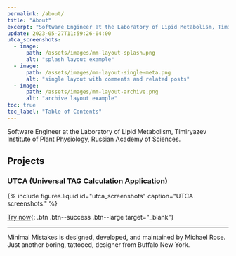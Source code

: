 ```yaml
---
permalink: /about/
title: "About"
excerpt: "Software Engineer at the Laboratory of Lipid Metabolism, Timiryazev Institute of Plant Physiology, Russian Academy of Sciences."
update: 2023-05-27T11:59:26-04:00
utca_screenshots:
  - image:
      path: /assets/images/mm-layout-splash.png
      alt: "splash layout example"
  - image:
      path: /assets/images/mm-layout-single-meta.png
      alt: "single layout with comments and related posts"
  - image:
      path: /assets/images/mm-layout-archive.png
      alt: "archive layout example"
toc: true
toc_label: "Table of Contents"
---
```


Software Engineer at the Laboratory of Lipid Metabolism, Timiryazev Institute of Plant Physiology, Russian Academy of Sciences.

## Projects

### UTCA (Universal TAG Calculation Application)

{% include figures.liquid id="utca_screenshots" caption="UTCA screenshots." %}

[Try now](https://ippras.github.io/utca){: .btn .btn--success .btn--large target="_blank"}

---

Minimal Mistakes is designed, developed, and maintained by Michael Rose. Just another boring, tattooed, designer from Buffalo New York.
